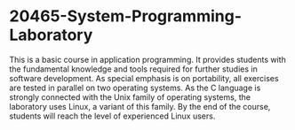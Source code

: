 # 20465-System-Programming-Laboratory
 This is a basic course in application programming. It provides students with the fundamental knowledge and tools required for further studies in software development. As special emphasis is on portability, all exercises are tested in parallel on two operating systems. As the C language is strongly connected with the Unix family of operating systems, the laboratory uses Linux, a variant of this family. By the end of the course, students will reach the level of experienced Linux users. 

